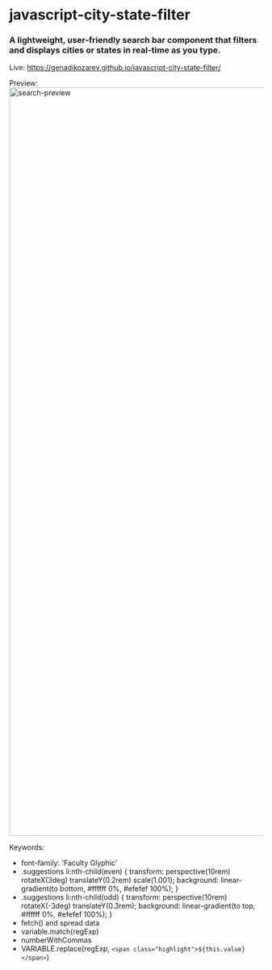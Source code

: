 # javascript-city-state-filter

### A lightweight, user-friendly search bar component that filters and displays cities or states in real-time as you type.

Live: https://genadikozarev.github.io/javascript-city-state-filter/

Preview:
<img width="1484" alt="search-preview" src="https://github.com/user-attachments/assets/d87e647d-04fe-4aff-89e5-7f960d4a22aa">

Keywords:
- font-family: 'Faculty Glyphic'
- .suggestions li:nth-child(even) {
    transform: perspective(10rem) rotateX(3deg) translateY(0.2rem) scale(1.001);
    background: linear-gradient(to bottom, #ffffff 0%, #efefef 100%);
}
- .suggestions li:nth-child(odd) {
    transform: perspective(10rem) rotateX(-3deg) translateY(0.3rem);
    background: linear-gradient(to top, #ffffff 0%, #efefef 100%);
}
- fetch() and spread data
- variable.match(regExp)
- numberWithCommas
- VARIABLE.replace(regExp, `<span class="highlight">${this.value}</span>`)
